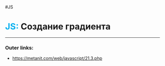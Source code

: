 #JS
# <font color="#00b0f0">JS:</font> Создание градиента
---
### Outer links:
- https://metanit.com/web/javascript/21.3.php